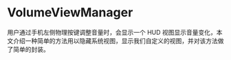 # VolumeViewManager

用户通过手机左侧物理按键调整音量时，会显示一个 HUD 视图显示音量变化，本文介绍一种简单的方法用以隐藏系统视图，显示我们自定义的视图，并对该方法做了简单的封装。
